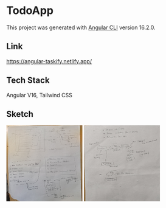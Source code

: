 # TodoApp

This project was generated with [Angular CLI](https://github.com/angular/angular-cli) version 16.2.0.

## Link
https://angular-taskify.netlify.app/

## Tech Stack
Angular V16, Tailwind CSS

## Sketch 
<img src="src/assets/Image1.jpg" width="200" height="200">

<img src="src/assets/Image2.jpg" width="200" height="200">